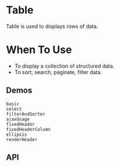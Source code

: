 # Table

Table is used to displays rows of data.

# When To Use

- To display a collection of structured data.
- To sort, search, paginate, filter data.

## Demos

```demo
basic
select
filterAndSorter
ajaxUsage
fixedHeader
fixedHeaderColumn
ellipsis
renderHeader
```

## API
